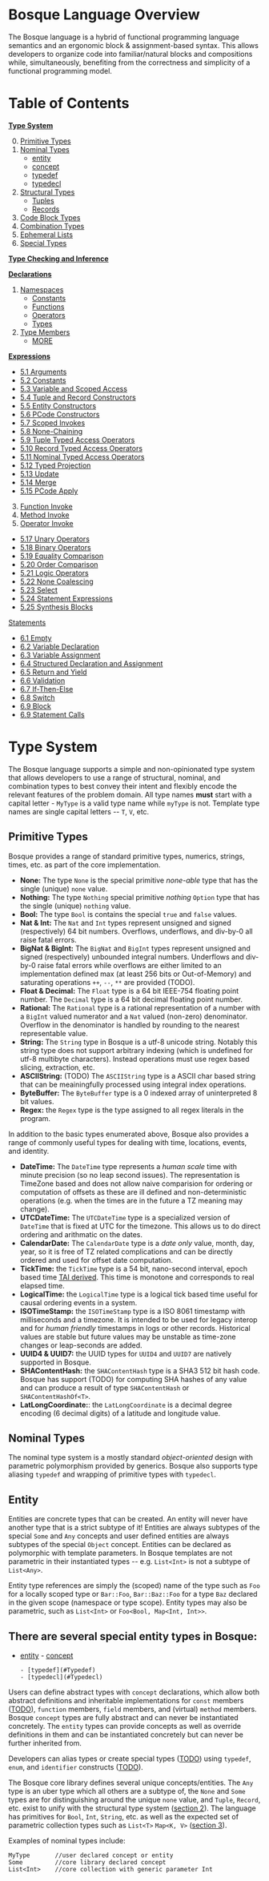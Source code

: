 # Bosque Language Overview

The Bosque language is a hybrid of functional programming language semantics and an ergonomic block & assignment-based syntax. This allows developers to organize code into familiar/natural blocks and compositions while, simultaneously, benefiting from the correctness and simplicity of a functional programming model. 

# Table of Contents

[**Type System**](#Type-System)

  0. [Primitive Types](#Primitive-Types)
  1. [Nominal Types](#Nominal-Types)
      - [entity](#Entity)
      - [concept](#Concept)
      - [typedef](#Typedef)
      - [typedecl](#Typedecl)
  2. [Structural Types](#Structural-Types)
      - [Tuples](#Tuples)
      - [Records](#Records)
  3. [Code Block Types](#Parameter-Code-Block-Types)
  4. [Combination Types](#Combination-Types)
  5. [Ephemeral Lists](#Ephemeral-Lists)
  6. [Special Types](#Special-Types)

[**Type Checking and Inference**](#Type-Checking-and-Inference)

[**Declarations**](#Declarations)

  1. [Namespaces](#Namespaces)
      - [Constants](#Constants)
      - [Functions](#Functions)
      - [Operators](#Operators)
      - [Types](#Types)
  2. [Type Members](#Type-Members)
      - [MORE](#MORE)

[**Expressions**](#Expressions)

  - [5.1 Arguments](#5.1-Arguments)
  - [5.2 Constants](#5.2-Constants)
  - [5.3 Variable and Scoped Access](#5.3-Variable-and-Scoped-Access)
  - [5.4 Tuple and Record Constructors](#5.4-Tuple-and-Record-Constructors)
  - [5.5 Entity Constructors](#5.5-Entity-Constructors)
  - [5.6 PCode Constructors](#5.6-PCode-Constructors)
  - [5.7 Scoped Invokes](#5.7-Scoped-Invokes)
  - [5.8 None-Chaining](#5.8-Chaining-and-None-Chaining)
  - [5.9 Tuple Typed Access Operators](#5.9-Tuple-Typed-Access-Operators)
  - [5.10 Record Typed Access Operators](#5.10-Record-Typed-Access-Operators)
  - [5.11 Nominal Typed Access Operators](#5.11-Nominal-Typed-Access-Operators)
  - [5.12 Typed Projection](#5.12-Typed-Projection)
  - [5.13 Update](#5.13-Update)
  - [5.14 Merge](#5.14-Merge)
  - [5.15 PCode Apply](#5.15-PCode-Apply)
  3. [Function Invoke](Function-Invoke)
  3. [Method Invoke](#Method-Invoke)
  3. [Operator Invoke](#Operator-Invoke)
  - [5.17 Unary Operators](#5.17-Unary-Operators)
  - [5.18 Binary Operators](#5.18-Binary-Operators)
  - [5.19 Equality Comparison](#5.19-Equality-Comparison)
  - [5.20 Order Comparison](#5.20-Order-Comparison)
  - [5.21 Logic Operators](#5.21-Logic-Operators)
  - [5.22 None Coalescing](#5.22-None-Coalescing)
  - [5.23 Select](#5.23-Select)
  - [5.24 Statement Expressions](#5.24-Statement-Expressions)
  - [5.25 Synthesis Blocks](#5.25-Synthesis-Blocks)

[Statements](#Statements)
  - [6.1 Empty](#6.1-Empty)
  - [6.2 Variable Declaration](#6.2-Variable-Declaration)
  - [6.3 Variable Assignment](#6.3-Variable-Assignment)
  - [6.4 Structured Declaration and Assignment](#6.4-Structured-Declaration-and-Assignment)
  - [6.5 Return and Yield](#6.5-Return-and-Yield)
  - [6.6 Validation](#6.6-Validation)
  - [6.7 If-Then-Else](#6.7-If-Then-Else)
  - [6.8 Switch](#6.8-Switch)
  - [6.9 Block](#6.9-Block)
  - [6.9 Statement Calls](#6.9-Statement-Calls)


# <a name="Type-System"></a>Type System

The Bosque language supports a simple and non-opinionated type system that allows developers to use a range of structural, nominal, and combination types to best convey their intent and flexibly encode the relevant features of the problem domain. All type names **must** start with a capital letter - `MyType` is a valid type name while `myType` is not. Template type names are single capital letters -- `T`, `V`, etc.

## <a name="Primitive-Types"></a>Primitive Types

Bosque provides a range of standard primitive types, numerics, strings, times, etc. as part of the core implementation.

- **None:** The type `None` is the special primitive _none-able_ type that has the single (unique) `none` value.
- **Nothing:** The type `Nothing` special primitive _nothing_ `Option` type that has the single (unique) `nothing` value.
- **Bool:** The type `Bool` is contains the special `true` and `false` values.
- **Nat & Int:** The `Nat` and `Int` types represent unsigned and signed (respectively) 64 bit numbers. Overflows, underflows, and div-by-0 all raise fatal errors.
- **BigNat & BigInt:** The `BigNat` and `BigInt` types represent unsigned and signed (respectively) unbounded integral numbers. Underflows and div-by-0 raise fatal errors while overflows are either limited to an implementation defined max (at least 256 bits or Out-of-Memory) and saturating operations `++`, `--`, `**` are provided (TODO).
- **Float & Decimal:** The `Float` type is a 64 bit IEEE-754 floating point number. The `Decimal` type is a 64 bit decimal floating point number.
- **Rational:** The `Rational` type is a rational representation of a number with a `BigInt` valued numerator and a `Nat` valued (non-zero) denominator. Overflow in the denominator is handled by rounding to the nearest representable value.
- **String:** The `String` type in Bosque is a utf-8 unicode string. Notably this string type does not support arbitrary indexing (which is undefined for utf-8 multibyte characters). Instead operations must use regex based slicing, extraction, etc.
- **ASCIIString:** (TODO) The `ASCIIString` type is a ASCII char based string that can be meainingfully processed using integral index operations.
- **ByteBuffer:** The `ByteBuffer` type is a 0 indexed array of uninterpreted 8 bit values.
- **Regex:** the `Regex` type is the type assigned to all regex literals in the program.

In addition to the basic types enumerated above, Bosque also provides a range of commonly useful types for dealing with time, locations, events, and identity.

- **DateTime:** The `DateTime` type represents a _human scale_ time with minute precision (so no leap second issues). The representation is TimeZone based and does not allow naive comparision for ordering or computation of offsets as these are ill defined and non-deterministic operations (e.g. when the times are in the future a TZ meaning may change).
- **UTCDateTime:** The `UTCDateTime` type is a specialized version of `DateTime` that is fixed at UTC for the timezone. This allows us to do direct ordering and arithmatic on the dates.
- **CalendarDate:** The `CalendarDate` type is a _date only_ value, month, day, year, so it is free of TZ related complications and can be directly ordered and used for offset date computation.
- **TickTime:** the `TickTime` type is a 54 bit, nano-second interval, epoch based time [TAI derived](https://www.nist.gov/pml/time-and-frequency-division/nist-time-frequently-asked-questions-faq). This time is monotone and corresponds to real elapsed time.
- **LogicalTime:** the `LogicalTime` type is a logical tick based time useful for causal ordering events in a system. 
- **ISOTimeStamp:** the `ISOTimeStamp` type is a ISO 8061 timestamp with milliseconds and a timezone. It is intended to be used for legacy interop and for _human friendly_ timestamps in logs or other records. Historical values are stable but future values may be unstable as time-zone changes or leap-seconds are added.
- **UUID4 & UUID7:** the UUID types for `UUID4` and `UUID7` are natively supported in Bosque. 
- **SHAContentHash:** the `SHAContentHash` type is a SHA3 512 bit hash code. Bosque has support (TODO) for computing SHA hashes of any value and can produce a result of type `SHAContentHash` or `SHAContentHashOf<T>`.
- **LatLongCoordinate:**: the `LatLongCoordinate` is a decimal degree encoding (6 decimal digits) of a latitude and longitude value.

## <a name="Nominal-Types"></a>Nominal Types

The nominal type system is a mostly standard _object-oriented_ design with parametric polymorphism provided by generics. Bosque also supports type aliasing `typedef` and wrapping of primitive types with `typedecl`.

## <a name="Entity"></a>Entity
Entities are concrete types that can be created. An entity will never have another type that is a strict subtype of it! Entities are always subtypes of the special `Some` and `Any` concepts and user defined entities are always subtypes of the special `Object` concept. Entities can be declared as polymorphic with template parameters. In Bosque templates are not parametric in their instantiated types -- e.g. `List<Int>` is not a subtype of `List<Any>`.

Entity type references are simply the (scoped) name of the type such as `Foo` for a locally scoped type or `Bar::Foo`, `Bar::Baz::Foo` for a type `Baz` declared in the given scope (namespace or type scope). Entity types may also be parametric, such as `List<Int>` or `Foo<Bool, Map<Int, Int>>`.

There are several special entity types in Bosque:
- 

- [entity](#Entity)
      - [concept](#Concept)

      - [typedef](#Typedef)
      - [typedecl](#Typedecl)
     

Users can define abstract types with `concept` declarations, which allow both abstract definitions and inheritable implementations for `const` members ([TODO]()), `function` members, `field` members, and (virtual) `method` members. Bosque `concept` types are fully abstract and can never be instantiated concretely. The `entity` types can provide concepts as well as override definitions in them and can be instantiated concretely but can never be further inherited from.

Developers can alias types or create special types ([TODO]()) using `typedef`, `enum`, and `identifier` constructs ([TODO]()).

The Bosque core library defines several unique concepts/entities. The `Any` type is an uber type which all others are a subtype of, the `None` and `Some` types are for distinguishing around the unique `none` value, and `Tuple`, `Record`, etc. exist to unify with the structural type system ([section 2](#2-Core-Types)). The language has primitives for `Bool`, `Int`, `String`, etc. as well as the expected set of parametric collection types such as `List<T>` `Map<K, V>` ([section 3](#2-Collections)).

Examples of nominal types include:

```none
MyType       //user declared concept or entity
Some         //core library declared concept
List<Int>    //core collection with generic parameter Int
```
